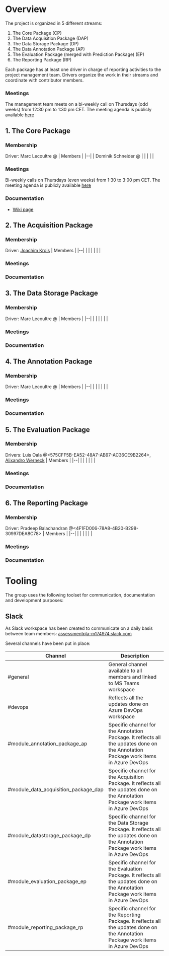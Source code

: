 # Overview
The project is organized in 5 different streams:
1. The Core Package (CP)
1. The Data Acquisition Package (DAP)
1. The Data Storage Package (DP)
1. The Data Annotation Package (AP)
1. The Evaluation Package (merged with Prediction Package) (EP)
1. The Reporting Package (RP)

Each package has at least one driver in charge of reporting activities to the project management team. Drivers organize the work in their streams and coordinate with contributor members.

### Meetings
The management team meets on a bi-weekly call on Thursdays (odd weeks) from 12:30 pm to 1:30 pm CET. The meeting agenda is publicly available [here](https://calendar.google.com/calendar/u/2?cid=Y19obGJrOTBzNmFnczZpMjRxbnMzdXNyMml1Z0Bncm91cC5jYWxlbmRhci5nb29nbGUuY29t)

## 1. The Core Package
### Membership
Driver: Marc Lecoultre @<F4E57CBA-AF7A-6DC2-A7CD-E9CCEF4475AE>
| Members |
|--|
| Dominik Schneider @<BC694260-92A4-43CE-AB96-C3A09E12F4E7> | 
|  | 
|  | 

### Meetings
Bi-weekly calls on Thursdays (even weeks) from 1:30 to 3:00 pm CET. The meeting agenda is publicly available [here](https://calendar.google.com/calendar/u/2?cid=Y18yczg0M2U0ZDNiYWFhMjA4NzVjYmFna2N1NEBncm91cC5jYWxlbmRhci5nb29nbGUuY29t)
### Documentation
- [Wiki page](/Core-Package-\(CP\))

## 2. The Acquisition Package
### Membership
Driver: [Joachim Krois](mailto:Joachim.krois@charite.de)
| Members |
|--|
|  | 
|  | 
|  | 

### Meetings
### Documentation

## 3. The Data Storage Package
### Membership
Driver: Marc Lecoultre @<F4E57CBA-AF7A-6DC2-A7CD-E9CCEF4475AE>
| Members |
|--|
|  | 
|  | 
|  | 

### Meetings
### Documentation

## 4. The Annotation Package
### Membership
Driver: Marc Lecoultre @<F4E57CBA-AF7A-6DC2-A7CD-E9CCEF4475AE> 
| Members |
|--|
|  | 
|  | 
|  | 

### Meetings
### Documentation

## 5. The Evaluation Package
### Membership
Drivers: Luis Oala @<575CFF5B-EA52-48A7-AB97-AC36CE9B2264>, [Alixandro Werneck](alixandrowerneck@outlook.com)
| Members |
|--|
|  | 
|  | 
|  | 

### Meetings
### Documentation

## 6. The Reporting Package
### Membership
Driver: Pradeep Balachandran @<4F1FD006-78A8-4B20-B298-30997DEA8C78> 
| Members |
|--|
|  | 
|  | 
|  | 

### Meetings
### Documentation

# Tooling
The group uses the following toolset for communication, documentation and development purposes:

## Slack
As Slack workspace has been created to communicate on a daily basis between team members: [assessmentpla-m174974.slack.com](assessmentpla-m174974.slack.com)

Several channels have been put in place:

| Channel | Description |
|--|--|
| #general | General channel available to all members and linked to MS Teams workspace |
| #devops | Reflects all the updates done on Azure DevOps workspace |
| #module_annotation_package_ap | Specific channel for the Annotation Package. It reflects all the updates done on the Annotation Package work items in Azure DevOps |
| #module_data_acquisition_package_dap | Specific channel for the Acquisition Package. It reflects all the updates done on the Annotation Package work items in Azure DevOps |
| #module_datastorage_package_dp | Specific channel for the Data Storage Package. It reflects all the updates done on the Annotation Package work items in Azure DevOps |
| #module_evaluation_package_ep | Specific channel for the Evaluation Package. It reflects all the updates done on the Annotation Package work items in Azure DevOps |
| #module_reporting_package_rp | Specific channel for the Reporting Package. It reflects all the updates done on the Annotation Package work items in Azure DevOps |



